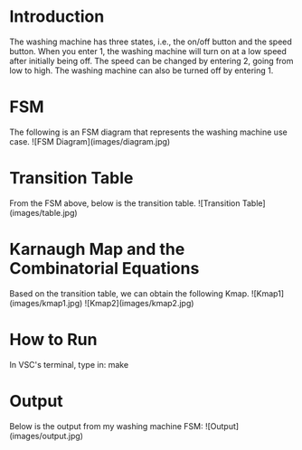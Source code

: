<h1> Introduction </h1>
The washing machine has three states, i.e., the on/off button and the speed button. When you enter 1, the washing machine will turn on at a low speed after initially being off. The speed can be changed by entering 2, going from low to high. The washing machine can also be turned off by entering 1.

<h1> FSM </h1>
The following is an FSM diagram that represents the washing machine use case.
![FSM Diagram](images/diagram.jpg)

<h1> Transition Table </h1>
From the FSM above, below is the transition table.
![Transition Table](images/table.jpg)

<h1> Karnaugh Map and the Combinatorial Equations </h1>
Based on the transition table, we can obtain the following Kmap.
![Kmap1](images/kmap1.jpg)
![Kmap2](images/kmap2.jpg)

<h1> How to Run </h1>
In VSC's terminal, type in: make

<h1> Output </h1>
Below is the output from my washing machine FSM:
![Output](images/output.jpg)
